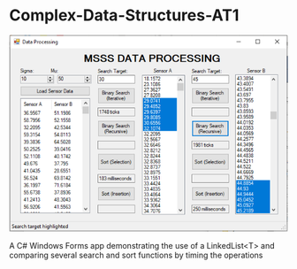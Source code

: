 # Complex-Data-Structures-AT1

![Screenshot of application](/DataProcessing/Assets/Images/AppScreenshot.png)

A C# Windows Forms app demonstrating the use of a LinkedList&lt;T> and comparing several search and sort functions by timing the operations
